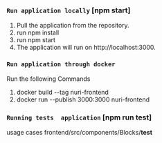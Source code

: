 ### `Run application locally` [npm start]
1. Pull the application from the repository.
2. run npm install
3. run npm start
3. The application will run on http://localhost:3000.

### `Run application through docker`
Run the following Commands
1. docker build --tag nuri-frontend
2. docker run --publish 3000:3000 nuri-frontend

### `Running tests  application` [npm run test]
usage cases  frontend/src/components/Blocks/__test__